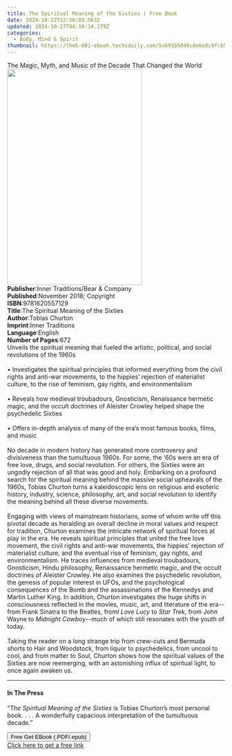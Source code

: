 ```yaml
---
title: The Spiritual Meaning of the Sixties | Free Book
date: 2024-10-22T22:56:03.563Z
updated: 2024-10-27T04:19:14.279Z
categories:
  - Body, Mind & Spirit
thumbnail: https://thmb-001-ebook.techidaily.com/5c691b5046c8e6e8c9fcb535ee6eb33fdca34488c75851711057d46befabe65b.jpg
---
```

<main id="book-container">
  <div class="flex flex-col">
    <div class="book-brief flex-1 py-6 px-4 sm:p-6 md:py-10 md:px-8">
      <!-- brief-->
      <div class="book-brief-main">
        The Magic, Myth, and Music of the Decade That Changed the World
      </div>
    </div>
    <div
      class="book-meta-info flex-1 grid gap-4 col-start-1 col-end-3 row-start-1 sm:mb-6 sm:grid-cols-4 lg:gap-6 lg:col-start-2 lg:row-end-6 lg:row-span-6 lg:mb-0"
    >
      <div
        class="book-meta-info-left place-content-center mt-4 p-4 text-sm leading-6 col-start-2 col-span-2 dark:text-slate-400"
      >
        <img
          class="w-full h-500 object-cover rounded-lg sm:h-255 sm:col-span-2 lg:col-span-full"
          src="https://img-001-ebook.techidaily.com/28233688e835d66b815a8c2b17f972b8ccfab408677f1e2cdd47f31e9a8dd0ad.jpg"
          alt=""
          width="312"
          height="500"
        />
      </div>
      <div
        class="book-meta-info-right mt-2 col-start-1 row-start-2 col-span-3 self-center"
      >
        <!-- meta data  -->
        <div class="flex flex-col px-4 md:px-8">
          <div class="flex-1">
            <strong>Publisher</strong>:<span class="px-2"
              >Inner Traditions/Bear &amp; Company</span
            >
          </div>
          <div class="flex-1">
            <strong>Published</strong>:<span class="px-2"
              >November 2018; Copyright</span
            >
          </div>
          <div class="flex-1">
            <strong>ISBN</strong>:<span class="px-2">9781620557129</span>
          </div>
          <div class="flex-1">
            <strong>Title</strong>:<span class="px-2"
              >The Spiritual Meaning of the Sixties</span
            >
          </div>
          <div class="flex-1">
            <strong>Author</strong>:<span class="px-2">Tobias Churton</span>
          </div>
          <div class="flex-1">
            <strong>Imprint</strong>:<span class="px-2">Inner Traditions</span>
          </div>
          <div class="flex-1">
            <strong>Language</strong>:<span class="px-2">English</span>
          </div>
          <div class="flex-1">
            <strong>Number of Pages</strong>:<span class="px-2">672</span>
          </div>
        </div>
      </div>
    </div>
    <div class="book-description flex-1 py-6 px-4 sm:p-6 md:py-10 md:px-8">
      <div class="book-description-main">
        <div accordion-content="" id="description">
          Unveils the spiritual meaning that fueled the artistic, political, and
          social revolutions of the 1960s <br /><br />• Investigates the
          spiritual principles that informed everything from the civil rights
          and anti-war movements, to the hippies’ rejection of materialist
          culture, to the rise of feminism, gay rights, and environmentalism
          <br /><br />• Reveals how medieval troubadours, Gnosticism,
          Renaissance hermetic magic, and the occult doctrines of Aleister
          Crowley helped shape the psychedelic Sixties <br /><br />• Offers
          in-depth analysis of many of the era’s most famous books, films, and
          music <br /><br />No decade in modern history has generated more
          controversy and divisiveness than the tumultuous 1960s. For some, the
          ‘60s were an era of free love, drugs, and social revolution. For
          others, the Sixties were an ungodly rejection of all that was good and
          holy. Embarking on a profound search for the spiritual meaning behind
          the massive social upheavals of the 1960s, Tobias Churton turns a
          kaleidoscopic lens on religious and esoteric history, industry,
          science, philosophy, art, and social revolution to identify the
          meaning behind all these diverse movements. <br /><br />Engaging with
          views of mainstream historians, some of whom write off this pivotal
          decade as heralding an overall decline in moral values and respect for
          tradition, Churton examines the intricate network of spiritual forces
          at play in the era. He reveals spiritual principles that united the
          free love movement, the civil rights and anti-war movements, the
          hippies’ rejection of materialist culture, and the eventual rise of
          feminism, gay rights, and environmentalism. He traces influences from
          medieval troubadours, Gnosticism, Hindu philosophy, Renaissance
          hermetic magic, and the occult doctrines of Aleister Crowley. He also
          examines the psychedelic revolution, the genesis of popular interest
          in UFOs, and the psychological consequences of the Bomb and the
          assassinations of the Kennedys and Martin Luther King. In addition,
          Churton investigates the huge shifts in consciousness reflected in the
          movies, music, art, and literature of the era--from Frank Sinatra to
          the Beatles, from<b></b><i>I Love Lucy</i> to <i>Star Trek</i>, from
          John Wayne to <i>Midnight Cowboy</i>--much of which still resonates
          with the youth of today. <br /><br />Taking the reader on a long
          strange trip from crew-cuts and Bermuda shorts to Hair and Woodstock,
          from liquor to psychedelics, from uncool to cool, and from matter to
          Soul, Churton shows how the spiritual values of the Sixties are now
          reemerging, with an astonishing influx of spiritual light, to once
          again awaken us.
        </div>
        <div class="accordion-fader"></div>
      </div>
    </div>
    <div class="book-excerpts flex-1 py-6 px-4 sm:p-6 md:py-10 md:px-8">
      <!-- excerpts-->
      <div class="book-excerpts-main">
        <hr />
        <h4 class="placeholder placeholder-heading">
          <span>In The Press</span>
        </h4>
        <p>
          “<i>The Spiritual Meaning of the Sixties</i> is Tobias Churton’s most
          personal book. . . . A wonderfully capacious interpretation of the
          tumultuous decade.”
        </p>
      </div>
    </div>
    <div
      class="book-about-author flex-1 py-6 px-4 sm:p-6 md:py-10 md:px-8"
    ></div>
    <div class="book-free-get flex-1 py-6 px-4 sm:p-6 md:py-10 md:px-8">
      <button
        id="btn-free-get"
        class="bg-blue-500 hover:bg-blue-700 text-white font-bold py-2 px-4 rounded"
      >
        Free Get EBook (.PDF/.epub)
      </button>
      <div id="countdown-display" class="px-2 text-lg mt-2"></div>
      <a
        id="free-link"
        class="hidden bg-blue-500 hover:bg-blue-700 text-white font-bold py-2 px-4 rounded"
        href="https://www.ebooks.com/en-us/book/96028116/the-spiritual-meaning-of-the-sixties/tobias-churton/"
        target="_blank"
        >Click here to get a free link</a
      >
    </div>
    <script>
      let countdownTime = 0;
      let countdownInterval = null;
      document
        .getElementById('btn-free-get')
        .addEventListener('click', startCountdown);
      function startCountdown() {
        countdownTime = new Date().getTime() + 60000 * 3;
        countdownInterval = setInterval(updateCountdown, 1000);
        document.getElementById('btn-free-get').disabled = true;
        document
          .getElementById('btn-free-get')
          .classList.add('bg-gray-500', 'cursor-not-allowed');
      }
      function updateCountdown() {
        let currentTime = new Date().getTime();
        let timeLeft = countdownTime - currentTime;
        let secondsLeft = Math.floor(timeLeft / 1000);
        document.getElementById('countdown-display').innerHTML =
          `Remaining time: ${secondsLeft} seconds.`;
        if (secondsLeft <= 0) {
          clearInterval(countdownInterval);
          document.getElementById('btn-free-get').classList.add('hidden');
          document.getElementById('free-link').classList.remove('hidden');
          document.getElementById('countdown-display').innerHTML = '';
        }
      }
    </script>
  </div>
</main>

<ins class="adsbygoogle"
      style="display:block"
      data-ad-client="ca-pub-7571918770474297"
      data-ad-slot="8358498916"
      data-ad-format="auto"
      data-full-width-responsive="true"></ins>
    